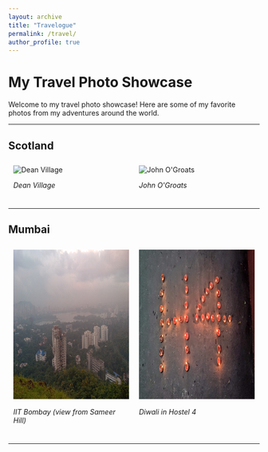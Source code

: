 ```yaml
---
layout: archive
title: "Travelogue"
permalink: /travel/
author_profile: true
---
```


# My Travel Photo Showcase

Welcome to my travel photo showcase! Here are some of my favorite photos from my adventures around the world.

---

## Scotland
<div style="display: flex; flex-wrap: wrap;">
  <div style="flex: 1; margin: 10px;">
    <img src="/images/scot1.png" alt="Dean Village" style="height: 300px; width: auto;">
    <p><em>Dean Village</em></p>
  </div>
  <div style="flex: 1; margin: 10px;">
    <img src="/images/scot2.png" alt="John O'Groats" style="height: 300px; width: auto;">
    <p><em>John O'Groats</em></p>
  </div>
</div>

---

## Mumbai
<div style="display: flex; flex-wrap: wrap;">
  <div style="flex: 1; margin: 10px;">
    <img src="/images/mum1.jpeg" alt="IIT Bombay from Sameer Hill" style="height: 300px; width: auto;">
    <p><em>IIT Bombay (view from Sameer Hill)</em></p>
  </div>
  <div style="flex: 1; margin: 10px;">
    <img src="/images/mum2.jpg" alt="Hostel 4 Diwali" style="height: 300px; width: auto;">
    <p><em>Diwali in Hostel 4</em></p>
  </div>
</div>

---
